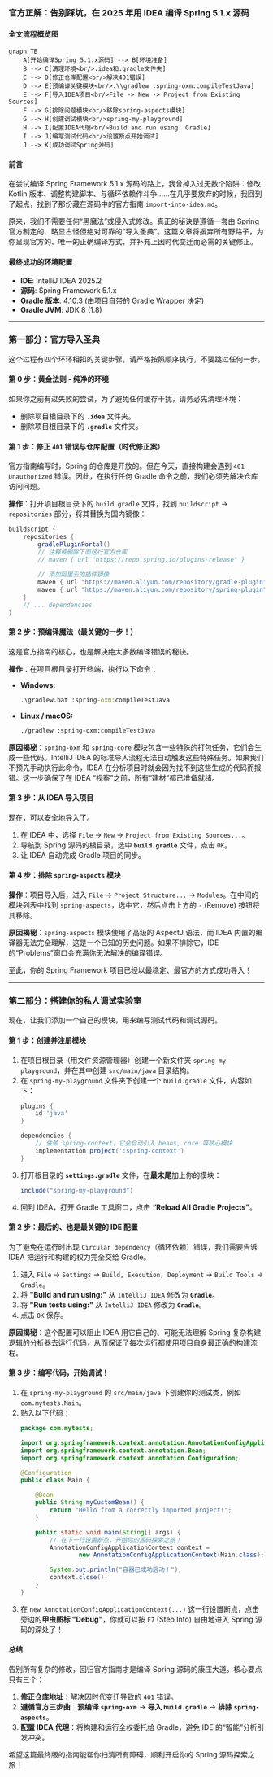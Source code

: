 
### **官方正解：告别踩坑，在 2025 年用 IDEA 编译 Spring 5.1.x 源码**

#### **全文流程概览图**

```mermaid
graph TB
    A[开始编译Spring 5.1.x源码] --> B[环境准备]
    B --> C[清理环境<br/>.idea和.gradle文件夹]
    C --> D[修正仓库配置<br/>解决401错误]
    D --> E[预编译关键模块<br/>.\\gradlew :spring-oxm:compileTestJava]
    E --> F[导入IDEA项目<br/>File -> New -> Project from Existing Sources]
    F --> G[排除问题模块<br/>移除spring-aspects模块]
    G --> H[创建调试模块<br/>spring-my-playground]
    H --> I[配置IDEA代理<br/>Build and run using: Gradle]
    I --> J[编写测试代码<br/>设置断点开始调试]
    J --> K[成功调试Spring源码]
```

#### **前言**

在尝试编译 Spring Framework 5.1.x 源码的路上，我曾掉入过无数个陷阱：修改 Kotlin 版本、调整构建脚本、与循环依赖作斗争……在几乎要放弃的时候，我回到了起点，找到了那份藏在源码中的官方指南 `import-into-idea.md`。

原来，我们不需要任何“黑魔法”或侵入式修改。真正的秘诀是遵循一套由 Spring 官方制定的、略显古怪但绝对可靠的“导入圣典”。这篇文章将摒弃所有野路子，为你呈现官方的、唯一的正确编译方式，并补充上因时代变迁而必需的关键修正。

#### **最终成功的环境配置**

*   **IDE**: IntelliJ IDEA 2025.2
*   **源码**: Spring Framework 5.1.x
*   **Gradle 版本**: 4.10.3 (由项目自带的 Gradle Wrapper 决定)
*   **Gradle JVM**: JDK 8 (1.8)

---

### **第一部分：官方导入圣典**

这个过程有四个环环相扣的关键步骤，请严格按照顺序执行，不要跳过任何一步。

#### **第 0 步：黄金法则 - 纯净的环境**

如果你之前有过失败的尝试，为了避免任何缓存干扰，请务必先清理环境：
*   删除项目根目录下的 **`.idea`** 文件夹。
*   删除项目根目录下的 **`.gradle`** 文件夹。

#### **第 1 步：修正 `401` 错误与仓库配置（时代修正案）**

官方指南编写时，Spring 的仓库是开放的。但在今天，直接构建会遇到 `401 Unauthorized` 错误。因此，在执行任何 Gradle 命令之前，我们必须先解决仓库访问问题。

**操作**：打开项目根目录下的 `build.gradle` 文件，找到 `buildscript` -> `repositories` 部分，将其替换为国内镜像：

```gradle
buildscript {
    repositories {
        gradlePluginPortal()
        // 注释或删除下面这行官方仓库
        // maven { url "https://repo.spring.io/plugins-release" }
        
        // 添加阿里云的插件镜像
        maven { url "https://maven.aliyun.com/repository/gradle-plugin" }
        maven { url "https://maven.aliyun.com/repository/spring-plugin" }
    }
    // ... dependencies
}
```

#### **第 2 步：预编译魔法（最关键的一步！）**

这是官方指南的核心，也是解决绝大多数编译错误的秘诀。

**操作**：在项目根目录打开终端，执行以下命令：

*   **Windows:**
    ```cmd
    .\gradlew.bat :spring-oxm:compileTestJava
    ```
*   **Linux / macOS:**
    ```sh
    ./gradlew :spring-oxm:compileTestJava
    ```

**原因揭秘**：`spring-oxm` 和 `spring-core` 模块包含一些特殊的打包任务，它们会生成一些代码。IntelliJ IDEA 的标准导入流程无法自动触发这些特殊任务。如果我们不预先手动执行此命令，IDEA 在分析项目时就会因为找不到这些生成的代码而报错。这一步确保了在 IDEA “视察”之前，所有“建材”都已准备就绪。

#### **第 3 步：从 IDEA 导入项目**

现在，可以安全地导入了。

1.  在 IDEA 中，选择 `File` -> `New` -> `Project from Existing Sources...`。
2.  导航到 Spring 源码的根目录，选中 **`build.gradle`** 文件，点击 `OK`。
3.  让 IDEA 自动完成 Gradle 项目的同步。

#### **第 4 步：排除 `spring-aspects` 模块**

**操作**：项目导入后，进入 `File` -> `Project Structure...` -> `Modules`。在中间的模块列表中找到 `spring-aspects`，选中它，然后点击上方的 `-` (Remove) 按钮将其移除。

**原因揭秘**：`spring-aspects` 模块使用了高级的 AspectJ 语法，而 IDEA 内置的编译器无法完全理解，这是一个已知的历史问题。如果不排除它，IDE 的“Problems”窗口会充满你无法解决的编译错误。

至此，你的 Spring Framework 项目已经以最稳定、最官方的方式成功导入！

---

### **第二部分：搭建你的私人调试实验室**

现在，让我们添加一个自己的模块，用来编写测试代码和调试源码。

#### **第 1 步：创建并注册模块**

1.  在项目根目录（用文件资源管理器）创建一个新文件夹 `spring-my-playground`，并在其中创建 `src/main/java` 目录结构。
2.  在 `spring-my-playground` 文件夹下创建一个 `build.gradle` 文件，内容如下：
    ```groovy
    plugins {
        id 'java'
    }

    dependencies {
        // 依赖 spring-context，它会自动引入 beans, core 等核心模块
        implementation project(':spring-context')
    }
    ```
3.  打开根目录的 **`settings.gradle`** 文件，在**最末尾**加上你的模块：
    ```groovy
    include("spring-my-playground")
    ```
4.  回到 IDEA，打开 Gradle 工具窗口，点击 **“Reload All Gradle Projects”**。

#### **第 2 步：最后的、也是最关键的 IDE 配置**

为了避免在运行时出现 `Circular dependency`（循环依赖）错误，我们需要告诉 IDEA 把运行和构建的权力完全交给 Gradle。

1.  进入 `File` -> `Settings` -> `Build, Execution, Deployment` -> `Build Tools` -> `Gradle`。
2.  将 **"Build and run using:"** 从 `IntelliJ IDEA` 修改为 **`Gradle`**。
3.  将 **"Run tests using:"** 从 `IntelliJ IDEA` 修改为 **`Gradle`**。
4.  点击 `OK` 保存。

**原因揭秘**：这个配置可以阻止 IDEA 用它自己的、可能无法理解 Spring 复杂构建逻辑的分析器去运行代码，从而保证了每次运行都使用项目自身最正确的构建流程。

#### **第 3 步：编写代码，开始调试！**

1.  在 `spring-my-playground` 的 `src/main/java` 下创建你的测试类，例如 `com.mytests.Main`。
2.  贴入以下代码：
    ```java
    package com.mytests;

    import org.springframework.context.annotation.AnnotationConfigApplicationContext;
    import org.springframework.context.annotation.Bean;
    import org.springframework.context.annotation.Configuration;

    @Configuration
    public class Main {

        @Bean
        public String myCustomBean() {
            return "Hello from a correctly imported project!";
        }

        public static void main(String[] args) {
            // 在下一行设置断点，开始你的源码探索之旅！
            AnnotationConfigApplicationContext context =
                    new AnnotationConfigApplicationContext(Main.class);

            System.out.println("容器已成功启动！");
            context.close();
        }
    }
    ```
3.  在 `new AnnotationConfigApplicationContext(...)` 这一行设置断点，点击旁边的**甲虫图标 "Debug"**，你就可以按 `F7` (Step Into) 自由地进入 Spring 源码的深处了！

#### **总结**

告别所有复杂的修改，回归官方指南才是编译 Spring 源码的康庄大道。核心要点只有三个：
1.  **修正仓库地址**：解决因时代变迁导致的 `401` 错误。
2.  **遵循官方三步曲**：**预编译 `spring-oxm`** -> **导入 `build.gradle`** -> **排除 `spring-aspects`**。
3.  **配置 IDEA 代理**：将构建和运行全权委托给 Gradle，避免 IDE 的“智能”分析引发冲突。

希望这篇最终版的指南能帮你扫清所有障碍，顺利开启你的 Spring 源码探索之旅！